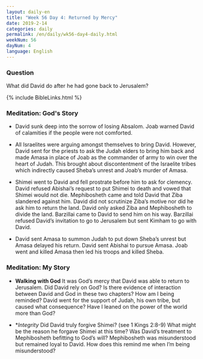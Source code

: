 ```yaml
---
layout: daily-en
title: "Week 56 Day 4: Returned by Mercy"
date: 2019-2-14
categories: daily
permalink: /en/daily/wk56-day4-daily.html
weekNum: 56
dayNum: 4
language: English
---
```


### Question     
What did David do after he had gone back to Jerusalem?

{% include BibleLinks.html %} 

### Meditation: God's Story   
+ David sunk deep into the sorrow of losing Absalom. Joab warned David of calamities if the people were not comforted.

+ All Israelites were arguing amongst themselves to bring David. However, David sent for the priests to ask the Judah elders to bring him back and made Amasa in place of Joab as the commander of army to win over the heart of Judah. This brought about discontentment of the Israelite tribes which indirectly caused Sheba’s unrest and Joab’s murder of Amasa.

+ Shimei went to David and fell prostrate before him to ask for clemency. David refused Abishai’s request to put Shimei to death and vowed that Shimei would not die. Mephibosheth came and told David that Ziba slandered against him. David did not scrutinize Ziba’s motive nor did he ask him to return the land. David only asked Ziba and Mephibosheth to divide the land. Barzillai came to David to send him on his way. Barzillai refused David’s invitation to go to Jerusalem but sent Kimham to go with David.

+ David sent Amasa to summon Judah to put down Sheba’s unrest but Amasa delayed his return. David sent Abishai to pursue Amasa. Joab went and killed Amasa then led his troops and killed Sheba.

### Meditation: My Story   
+ **Walking with God** It was God’s mercy that David was able to return to Jerusalem. Did David rely on God? Is there evidence of interaction between David and God in these two chapters? How am I being reminded? David went for the support of Judah, his own tribe, but caused what consequence? Have I leaned on the power of the world more than God?

+ **Integrity* Did David truly forgive Shimei? (see 1 Kings 2:8-9) What might be the reason he forgave Shimei at this time? Was David’s treatment to Mephibosheth befitting to God’s will? Mephibosheth was misunderstood but remained loyal to David. How does this remind me when I’m being misunderstood?

